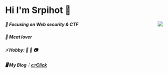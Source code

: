 # Hi I'm Srpihot 👋
<img align="right" src="https://github-readme-stats.vercel.app/api?username=Srpihot&show_icons=true">

##### :orange_book: Focusing on Web security & CTF
##### :meat_on_bone: Meat lover
##### ⚡ Hobby: 🏀 🎸 📷
##### 🖥 My Blog：[👉Click](https://blog.srpihot.site)
